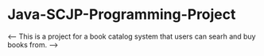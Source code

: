 # Java-SCJP-Programming-Project

<--
This is a project for a book catalog system that users can searh and buy books from.
-->
